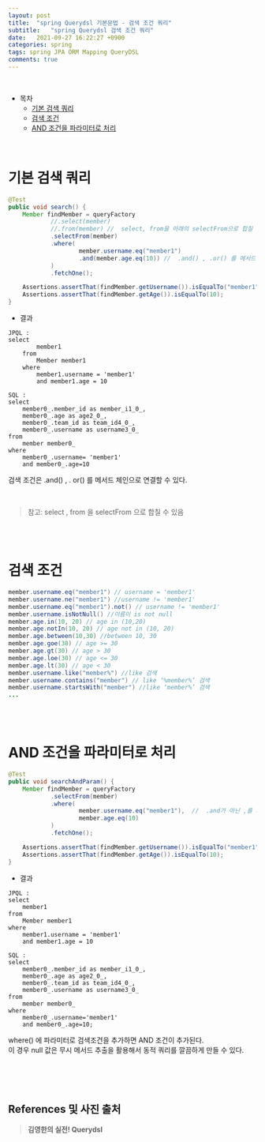 ```yaml
---
layout: post
title:  "spring Querydsl 기본문법 - 검색 조건 쿼리"
subtitle:   "spring Querydsl 검색 조건 쿼리"
date:   2021-09-27 16:22:27 +0900
categories: spring
tags: spring JPA ORM Mapping QueryDSL
comments: true
---
```



<br>

- 목차
	- [기본 검색 쿼리](#기본-검색-쿼리)
	- [검색 조건](#검색-조건)
	- [AND 조건을 파라미터로 처리](#and-조건을-파라미터로-처리)
    
<br>

# 기본 검색 쿼리

```java
@Test
public void search() {
	Member findMember = queryFactory
			//.select(member)
			//.from(member)	//	select, from을 아래의 selectFrom으로 합칠 수 있다.
			.selectFrom(member)
			.where(
					member.username.eq("member1")
					.and(member.age.eq(10))	//	.and() , .or() 를 메서드 체인으로 연결할 수 있다.
			)
			.fetchOne();

	Assertions.assertThat(findMember.getUsername()).isEqualTo("member1");
	Assertions.assertThat(findMember.getAge()).isEqualTo(10);
}
```

- 결과

```
JPQL :
select
        member1 
    from
        Member member1 
    where
        member1.username = 'member1'
        and member1.age = 10
		
SQL :
select
	member0_.member_id as member_i1_0_,
	member0_.age as age2_0_,
	member0_.team_id as team_id4_0_,
	member0_.username as username3_0_ 
from
	member member0_ 
where
	member0_.username= 'member1'
	and member0_.age=10
```

검색 조건은 .and() , . or() 를 메서드 체인으로 연결할 수 있다.

<br>

> 참고: select , from 을 selectFrom 으로 합칠 수 있음

<br><br>

# 검색 조건

```java
member.username.eq("member1") // username = 'member1'
member.username.ne("member1") //username != 'member1'
member.username.eq("member1").not() // username != 'member1'
member.username.isNotNull() //이름이 is not null
member.age.in(10, 20) // age in (10,20)
member.age.notIn(10, 20) // age not in (10, 20)
member.age.between(10,30) //between 10, 30
member.age.goe(30) // age >= 30
member.age.gt(30) // age > 30
member.age.loe(30) // age <= 30
member.age.lt(30) // age < 30
member.username.like("member%") //like 검색
member.username.contains("member") // like ‘%member%’ 검색
member.username.startsWith("member") //like ‘member%’ 검색
...
```

<br><br>

# AND 조건을 파라미터로 처리

```java
@Test
public void searchAndParam() {
	Member findMember = queryFactory
			.selectFrom(member)
			.where(
					member.username.eq("member1"),	//	.and가 아닌 ,를 사용해서 and 조건을 추가할 수 있다.
					member.age.eq(10)
			)
			.fetchOne();

	Assertions.assertThat(findMember.getUsername()).isEqualTo("member1");
	Assertions.assertThat(findMember.getAge()).isEqualTo(10);
}
```

- 결과

```
JPQL :
select 
	member1
from 
	Member member1
where 
	member1.username = 'member1' 
	and member1.age = 10

SQL :
select 
	member0_.member_id as member_i1_0_, 
	member0_.age as age2_0_, 
	member0_.team_id as team_id4_0_, 
	member0_.username as username3_0_ 
from 
	member member0_ 
where 
	member0_.username='member1' 
	and member0_.age=10;

```

where() 에 파라미터로 검색조건을 추가하면 AND 조건이 추가된다. <br>
이 경우 null 값은 무시 메서드 추출을 활용해서 동적 쿼리를 깔끔하게 만들 수 있다.

<br><br><br>
## References 및 사진 출처

> __김영한의 실전! Querydsl__